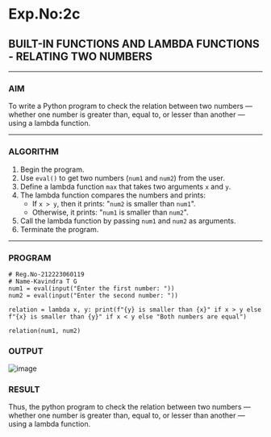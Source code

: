 # Exp.No:2c
## BUILT-IN FUNCTIONS AND LAMBDA FUNCTIONS - RELATING TWO NUMBERS

---

### AIM  
To write a Python program to check the relation between two numbers — whether one number is greater than, equal to, or lesser than another — using a lambda function.

---

### ALGORITHM

1. Begin the program.  
2. Use `eval()` to get two numbers (`num1` and `num2`) from the user.  
3. Define a lambda function `max` that takes two arguments `x` and `y`.  
4. The lambda function compares the numbers and prints:
   - If `x > y`, then it prints: "`num2` is smaller than `num1`".
   - Otherwise, it prints: "`num1` is smaller than `num2`".
5. Call the lambda function by passing `num1` and `num2` as arguments.  
6. Terminate the program.

---

### PROGRAM

```
# Reg.No-212223060119
# Name-Kavindra T G
num1 = eval(input("Enter the first number: "))
num2 = eval(input("Enter the second number: "))

relation = lambda x, y: print(f"{y} is smaller than {x}" if x > y else f"{x} is smaller than {y}" if x < y else "Both numbers are equal")

relation(num1, num2)

```

### OUTPUT

![image](https://github.com/user-attachments/assets/d0d22424-bdd4-4446-931d-fb7f1607bdd4)




### RESULT
Thus, the python program to check the relation between two numbers — whether one number is greater than, equal to, or lesser than another — using a lambda function.




